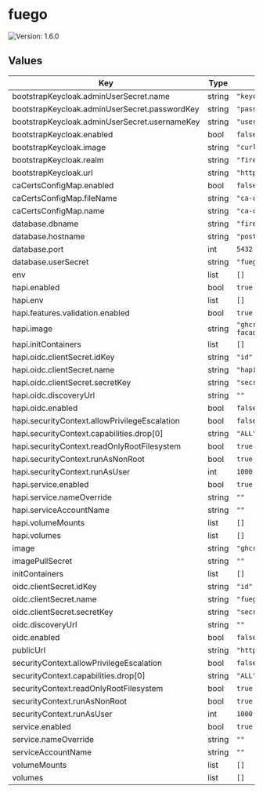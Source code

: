 # fuego

![Version: 1.6.0](https://img.shields.io/badge/Version-1.6.0-informational?style=flat-square)

## Values

| Key | Type | Default | Description |
|-----|------|---------|-------------|
| bootstrapKeycloak.adminUserSecret.name | string | `"keycloak-admin"` |  |
| bootstrapKeycloak.adminUserSecret.passwordKey | string | `"password"` |  |
| bootstrapKeycloak.adminUserSecret.usernameKey | string | `"username"` |  |
| bootstrapKeycloak.enabled | bool | `false` |  |
| bootstrapKeycloak.image | string | `"curlimages/curl:8.15.0"` |  |
| bootstrapKeycloak.realm | string | `"firemetrics"` |  |
| bootstrapKeycloak.url | string | `"https://example.com/auth"` |  |
| caCertsConfigMap.enabled | bool | `false` |  |
| caCertsConfigMap.fileName | string | `"ca-certificates.crt"` |  |
| caCertsConfigMap.name | string | `"ca-certs"` |  |
| database.dbname | string | `"firemetrics"` |  |
| database.hostname | string | `"postgres"` |  |
| database.port | int | `5432` |  |
| database.userSecret | string | `"fuego-user"` |  |
| env | list | `[]` |  |
| hapi.enabled | bool | `true` |  |
| hapi.env | list | `[]` |  |
| hapi.features.validation.enabled | bool | `true` |  |
| hapi.image | string | `"ghcr.io/firemetrics/fmx-hapi-facade:0.1.6"` |  |
| hapi.initContainers | list | `[]` |  |
| hapi.oidc.clientSecret.idKey | string | `"id"` |  |
| hapi.oidc.clientSecret.name | string | `"hapi-oidc-client"` |  |
| hapi.oidc.clientSecret.secretKey | string | `"secret"` |  |
| hapi.oidc.discoveryUrl | string | `""` |  |
| hapi.oidc.enabled | bool | `false` |  |
| hapi.securityContext.allowPrivilegeEscalation | bool | `false` |  |
| hapi.securityContext.capabilities.drop[0] | string | `"ALL"` |  |
| hapi.securityContext.readOnlyRootFilesystem | bool | `true` |  |
| hapi.securityContext.runAsNonRoot | bool | `true` |  |
| hapi.securityContext.runAsUser | int | `1000` |  |
| hapi.service.enabled | bool | `true` |  |
| hapi.service.nameOverride | string | `""` |  |
| hapi.serviceAccountName | string | `""` |  |
| hapi.volumeMounts | list | `[]` |  |
| hapi.volumes | list | `[]` |  |
| image | string | `"ghcr.io/firemetrics/fuego:dfb02edc"` |  |
| imagePullSecret | string | `""` |  |
| initContainers | list | `[]` |  |
| oidc.clientSecret.idKey | string | `"id"` |  |
| oidc.clientSecret.name | string | `"fuego-oidc-client"` |  |
| oidc.clientSecret.secretKey | string | `"secret"` |  |
| oidc.discoveryUrl | string | `""` |  |
| oidc.enabled | bool | `false` |  |
| publicUrl | string | `"http://example.com/fhir"` |  |
| securityContext.allowPrivilegeEscalation | bool | `false` |  |
| securityContext.capabilities.drop[0] | string | `"ALL"` |  |
| securityContext.readOnlyRootFilesystem | bool | `true` |  |
| securityContext.runAsNonRoot | bool | `true` |  |
| securityContext.runAsUser | int | `1000` |  |
| service.enabled | bool | `true` |  |
| service.nameOverride | string | `""` |  |
| serviceAccountName | string | `""` |  |
| volumeMounts | list | `[]` |  |
| volumes | list | `[]` |  |

